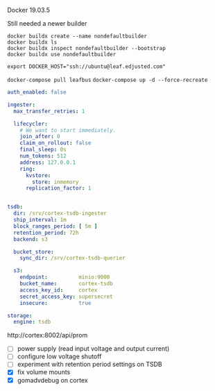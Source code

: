 

Docker 19.03.5

Still needed a newer builder

```
docker buildx create --name nondefaultbuilder
docker buildx ls
docker buildx inspect nondefaultbuilder --bootstrap
docker buildx use nondefaultbuilder
```

`export DOCKER_HOST="ssh://ubuntu@leaf.edjusted.com"`

`docker-compose pull leafbus`
`docker-compose up -d --force-recreate`



```yaml
auth_enabled: false

ingester:
  max_transfer_retries: 1

  lifecycler:
    # We want to start immediately.
    join_after: 0
    claim_on_rollout: false
    final_sleep: 0s
    num_tokens: 512
    address: 127.0.0.1
    ring:
      kvstore:
        store: inmemory
      replication_factor: 1


tsdb:
  dir: /srv/cortex-tsdb-ingester
  ship_interval: 1m
  block_ranges_period: [ 5m ]
  retention_period: 72h
  backend: s3

  bucket_store:
    sync_dir: /srv/cortex-tsdb-querier

  s3:
    endpoint:          minio:9000
    bucket_name:       cortex-tsdb
    access_key_id:     cortex
    secret_access_key: supersecret
    insecure:          true

storage:
  engine: tsdb
```

http://cortex:8002/api/prom


  - [ ] power supply (read input voltage and output current)
  - [ ] configure low voltage shutoff
  - [ ] experiment with retention period settings on TSDB
  - [x] fix volume mounts
  - [x] gomadvdebug on cortex 
